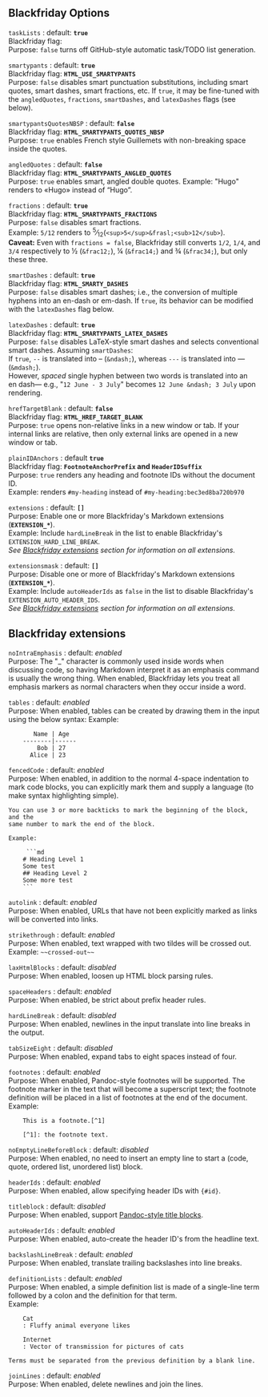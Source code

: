 ## Blackfriday Options

`taskLists`
: default: **`true`**<br>
    Blackfriday flag: <br>
    Purpose: `false` turns off GitHub-style automatic task/TODO list generation.

`smartypants`
: default: **`true`** <br>
    Blackfriday flag: **`HTML_USE_SMARTYPANTS`** <br>
    Purpose: `false` disables smart punctuation substitutions, including smart quotes, smart dashes, smart fractions, etc. If `true`, it may be fine-tuned with the `angledQuotes`, `fractions`, `smartDashes`, and `latexDashes` flags (see below).

`smartypantsQuotesNBSP`
: default: **`false`** <br>
    Blackfriday flag: **`HTML_SMARTYPANTS_QUOTES_NBSP`** <br>
    Purpose: `true` enables French style Guillemets with non-breaking space inside the quotes.

`angledQuotes`
: default: **`false`**<br>
    Blackfriday flag: **`HTML_SMARTYPANTS_ANGLED_QUOTES`**<br>
    Purpose: `true` enables smart, angled double quotes. Example: "Hugo" renders to «Hugo» instead of “Hugo”.

`fractions`
: default: **`true`**<br>
    Blackfriday flag: **`HTML_SMARTYPANTS_FRACTIONS`** <br>
    Purpose: <code>false</code> disables smart fractions.<br>
    Example: `5/12` renders to <sup>5</sup>&frasl;<sub>12</sub>(<code>&lt;sup&gt;5&lt;/sup&gt;&amp;frasl;&lt;sub&gt;12&lt;/sub&gt;</code>).<br> <strong>Caveat:</strong> Even with <code>fractions = false</code>, Blackfriday still converts `1/2`, `1/4`, and `3/4` respectively to ½ (<code>&amp;frac12;</code>), ¼ (<code>&amp;frac14;</code>) and ¾ (<code>&amp;frac34;</code>), but only these three.</small>

`smartDashes`
: default: **`true`** <br>
    Blackfriday flag: **`HTML_SMARTY_DASHES`** <br>
    Purpose: `false` disables smart dashes; i.e., the conversion of multiple hyphens into an en-dash or em-dash. If `true`, its behavior can be modified with the `latexDashes` flag below.

`latexDashes`
: default: **`true`** <br>
    Blackfriday flag: **`HTML_SMARTYPANTS_LATEX_DASHES`** <br>
    Purpose: `false` disables LaTeX-style smart dashes and selects conventional smart dashes. Assuming `smartDashes`: <br>
    If `true`, `--` is translated into &ndash; (`&ndash;`), whereas `---` is translated into &mdash; (`&mdash;`). <br>
    However, *spaced* single hyphen between two words is translated into an en&nbsp;dash&mdash; e.g., "`12 June - 3 July`" becomes `12 June &ndash; 3 July` upon rendering.

`hrefTargetBlank`
: default: **`false`** <br>
    Blackfriday flag: **`HTML_HREF_TARGET_BLANK`** <br>
    Purpose: `true` opens non-relative links in a new window or tab. If your internal links are relative, then only external links are opened in a new window or tab.

`plainIDAnchors`
: default **`true`** <br>
    Blackfriday flag: **`FootnoteAnchorPrefix` and `HeaderIDSuffix`** <br>
    Purpose: `true` renders any heading and footnote IDs without the document ID. <br>
    Example: renders `#my-heading` instead of `#my-heading:bec3ed8ba720b970`

`extensions`
: default: **`[]`** <br>
    Purpose: Enable one or more Blackfriday's Markdown extensions (**`EXTENSION_*`**). <br>
    Example: Include `hardLineBreak` in the list to enable Blackfriday's `EXTENSION_HARD_LINE_BREAK`. <br>
    *See [Blackfriday extensions](#blackfriday-extensions) section for information on all extensions.*

`extensionsmask`
: default: **`[]`** <br>
    Purpose: Disable one or more of Blackfriday's Markdown extensions (**`EXTENSION_*`**). <br>
    Example: Include `autoHeaderIds` as `false` in the list to disable Blackfriday's `EXTENSION_AUTO_HEADER_IDS`. <br>
    *See [Blackfriday extensions](#blackfriday-extensions) section for information on all extensions.*

## Blackfriday extensions

`noIntraEmphasis`
: default: *enabled* <br>
    Purpose: The "\_" character is commonly used inside words when discussing
    code, so having Markdown interpret it as an emphasis command is usually the
    wrong thing.  When enabled, Blackfriday lets you treat all emphasis markers
    as normal characters when they occur inside a word.

`tables`
: default: *enabled* <br>
    Purpose: When enabled, tables can be created by drawing them in the input
    using the below syntax:
    Example:

           Name | Age
        --------|------
            Bob | 27
          Alice | 23

`fencedCode`
: default: *enabled* <br>
    Purpose: When enabled, in addition to the normal 4-space indentation to mark
    code blocks, you can explicitly mark them and supply a language (to make
    syntax highlighting simple).

    You can use 3 or more backticks to mark the beginning of the block, and the
    same number to mark the end of the block.

    Example:

         ```md
        # Heading Level 1
        Some test
        ## Heading Level 2
        Some more test
        ```

`autolink`
: default: *enabled* <br>
    Purpose: When enabled, URLs that have not been explicitly marked as links
    will be converted into links.

`strikethrough`
: default: *enabled* <br>
    Purpose: When enabled, text wrapped with two tildes will be crossed out. <br>
    Example: `~~crossed-out~~`

`laxHtmlBlocks`
: default: *disabled* <br>
    Purpose: When enabled, loosen up HTML block parsing rules.

`spaceHeaders`
: default: *enabled* <br>
    Purpose: When enabled, be strict about prefix header rules.

`hardLineBreak`
: default: *disabled* <br>
    Purpose: When enabled, newlines in the input translate into line breaks in
    the output.


`tabSizeEight`
: default: *disabled* <br>
    Purpose: When enabled, expand tabs to eight spaces instead of four.

`footnotes`
: default: *enabled* <br>
    Purpose: When enabled, Pandoc-style footnotes will be supported.  The
    footnote marker in the text that will become a superscript text; the
    footnote definition will be placed in a list of footnotes at the end of the
    document. <br>
    Example:

        This is a footnote.[^1]

        [^1]: the footnote text.

`noEmptyLineBeforeBlock`
: default: *disabled* <br>
    Purpose: When enabled, no need to insert an empty line to start a (code,
    quote, ordered list, unordered list) block.


`headerIds`
: default: *enabled* <br>
    Purpose: When enabled, allow specifying header IDs with `{#id}`.

`titleblock`
: default: *disabled* <br>
    Purpose: When enabled, support [Pandoc-style title blocks][1].

`autoHeaderIds`
: default: *enabled* <br>
    Purpose: When enabled, auto-create the header ID's from the headline text.

`backslashLineBreak`
: default: *enabled* <br>
    Purpose: When enabled, translate trailing backslashes into line breaks.

`definitionLists`
: default: *enabled* <br>
    Purpose: When enabled, a simple definition list is made of a single-line
    term followed by a colon and the definition for that term. <br>
    Example:

        Cat
        : Fluffy animal everyone likes

        Internet
        : Vector of transmission for pictures of cats

    Terms must be separated from the previous definition by a blank line.

`joinLines`
: default: *enabled* <br>
    Purpose: When enabled, delete newlines and join the lines.

[1]: http://pandoc.org/MANUAL.html#extension-pandoc_title_block
